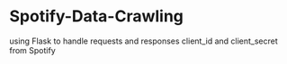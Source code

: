 # Spotify-Data-Crawling

using Flask to handle requests and responses
client_id and client_secret from Spotify
